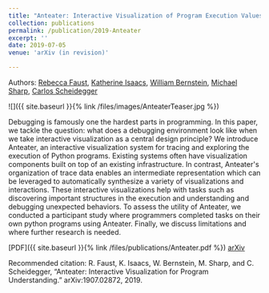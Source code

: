 ```yaml
---
title: "Anteater: Interactive Visualization of Program Execution Values in Context"
collection: publications
permalink: /publication/2019-Anteater
excerpt: ''
date: 2019-07-05
venue: 'arXiv (in revision)'

---
```


Authors: [Rebecca Faust](/), [Katherine Isaacs](http://hdc.cs.arizona.edu/people/kisaacs/), [William Bernstein](https://www.nist.gov/people/william-z-bernstein), [Michael Sharp](https://www.nist.gov/people/michael-sharp), [Carlos Scheidegger](https://cscheid.net/)


![]({{ site.baseurl }}{% link /files/images/AnteaterTeaser.jpg %})

Debugging is famously one the hardest parts in programming. In this paper, we tackle the question: what does a debugging environment look like when we take interactive visualization as a central design principle? We introduce Anteater, an interactive visualization system for tracing and exploring the execution of Python programs. Existing systems often have visualization components built on top of an existing infrastructure. In contrast, Anteater's organization of trace data enables an intermediate representation which can be leveraged to automatically synthesize a variety of visualizations and interactions. These interactive visualizations help with tasks such as discovering important structures in the execution and understanding and debugging unexpected behaviors. To assess the utility of Anteater, we conducted a participant study where programmers completed tasks on their own python programs using Anteater. Finally, we discuss limitations and where further research is needed.

[PDF]({{ site.baseurl }}{% link /files/publications/Anteater.pdf %})
[arXiv](https://arxiv.org/abs/1907.02872)

Recommended citation: R. Faust, K. Isaacs, W. Bernstein, M. Sharp, and C. Scheidegger, “Anteater: Interactive Visualization for Program Understanding.” arXiv:1907.02872, 2019.
